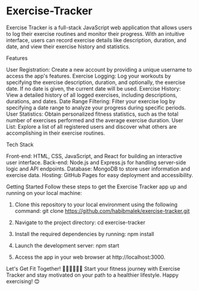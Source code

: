 # Exercise-Tracker
Exercise Tracker is a full-stack JavaScript web application that allows users to log their exercise routines and monitor their progress. With an intuitive interface, users can record exercise details like description, duration, and date, and view their exercise history and statistics.

Features

User Registration: Create a new account by providing a unique username to access the app's features.
Exercise Logging: Log your workouts by specifying the exercise description, duration, and optionally, the exercise date. If no date is given, the current date will be used.
Exercise History: View a detailed history of all logged exercises, including descriptions, durations, and dates.
Date Range Filtering: Filter your exercise log by specifying a date range to analyze your progress during specific periods.
User Statistics: Obtain personalized fitness statistics, such as the total number of exercises performed and the average exercise duration.
User List: Explore a list of all registered users and discover what others are accomplishing in their exercise routines.

Tech Stack

Front-end: HTML, CSS, JavaScript, and React for building an interactive user interface.
Back-end: Node.js and Express.js for handling server-side logic and API endpoints.
Database: MongoDB to store user information and exercise data.
Hosting: GitHub Pages for easy deployment and accessibility.

Getting Started
Follow these steps to get the Exercise Tracker app up and running on your local machine:

1. Clone this repository to your local environment using the following command:
git clone https://github.com/habibmalek/exercise-tracker.git

2. Navigate to the project directory:
cd exercise-tracker

3. Install the required dependencies by running:
npm install

4. Launch the development server:
npm start

5. Access the app in your web browser at http://localhost:3000.


Let's Get Fit Together! 🏋️‍♂️🚴‍♀️🏃‍♂️
Start your fitness journey with Exercise Tracker and stay motivated on your path to a healthier lifestyle. Happy exercising! 😊
